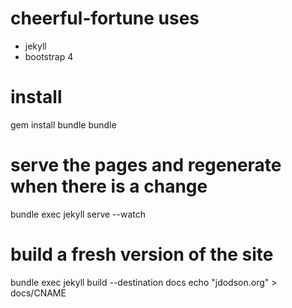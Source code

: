 # cheerful-fortune uses

* jekyll
* bootstrap 4

# install

gem install bundle
bundle

# serve the pages and regenerate when there is a change
bundle exec jekyll serve --watch

# build a fresh version of the site
bundle exec jekyll build --destination docs
echo "jdodson.org" > docs/CNAME
